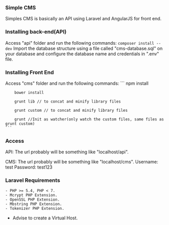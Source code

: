 ### Simple CMS
Simples CMS is basically an API using Laravel and AngularJS for front end.

### Installing back-end(API)
Access "api" folder and run the following commands:
	```
		composer install --dev
	```
Import the database structure using a file called "cms-database.sql" on your database and configure the database name and credentials in ".env" file.

### Installing Front End
Access "cms" folder and run the following commands:
	```
		npm install
		
		bower install
		
		grunt lib // to concat and minify library files
		
		grunt custom // to concat and minify library files
		
		grunt //Init as watcher(only watch the custom files, same files as grunt custom)
	```

### Access	
API:
The url probably will be something like "localhost/api".

CMS:
The url probably will be something like "localhost/cms".
Username: test
Password: test123


### Laravel Requirements
	- PHP >= 5.4, PHP < 7.
	- Mcrypt PHP Extension.
	- OpenSSL PHP Extension.
	- Mbstring PHP Extension.
	- Tokenizer PHP Extension.

- Advise to create a Virtual Host.
